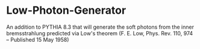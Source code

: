 # Low-Photon-Generator
An addition to PYTHIA 8.3 that will generate the soft photons from the inner bremsstrahlung predicted via Low's theorem (F. E. Low, Phys. Rev. 110, 974 – Published 15 May 1958)
